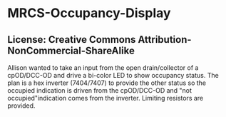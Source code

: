 # MRCS-Occupancy-Display

## License: Creative Commons Attribution-NonCommercial-ShareAlike

Allison wanted to take an input from the open drain/collector of a cpOD/DCC-OD and drive a bi-color LED to show occupancy status. The plan is a hex inverter (7404/7407) to provide the other status
so the occupied indication is driven from the cpOD/DCC-OD and "not occupied"indication comes from the inverter. Limiting resistors are provided.



